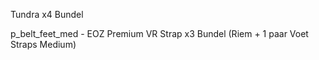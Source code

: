 Tundra x4 Bundel

p_belt_feet_med - EOZ Premium VR Strap
x3 Bundel (Riem + 1 paar Voet Straps Medium)